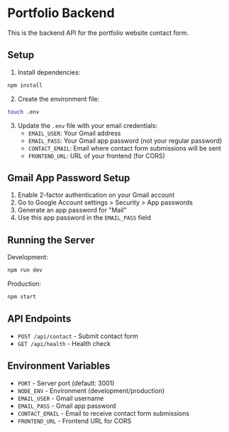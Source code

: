 # Portfolio Backend

This is the backend API for the portfolio website contact form.

## Setup

1. Install dependencies:
```bash
npm install
```

2. Create the environment file:
```bash
touch .env
```

3. Update the `.env` file with your email credentials:
   - `EMAIL_USER`: Your Gmail address
   - `EMAIL_PASS`: Your Gmail app password (not your regular password)
   - `CONTACT_EMAIL`: Email where contact form submissions will be sent
   - `FRONTEND_URL`: URL of your frontend (for CORS)

## Gmail App Password Setup

1. Enable 2-factor authentication on your Gmail account
2. Go to Google Account settings > Security > App passwords
3. Generate an app password for "Mail"
4. Use this app password in the `EMAIL_PASS` field

## Running the Server

Development:
```bash
npm run dev
```

Production:
```bash
npm start
```

## API Endpoints

- `POST /api/contact` - Submit contact form
- `GET /api/health` - Health check

## Environment Variables

- `PORT` - Server port (default: 3001)
- `NODE_ENV` - Environment (development/production)
- `EMAIL_USER` - Gmail username
- `EMAIL_PASS` - Gmail app password
- `CONTACT_EMAIL` - Email to receive contact form submissions
- `FRONTEND_URL` - Frontend URL for CORS
